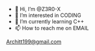 - 👋 Hi, I’m @Z3R0-X
- 👀 I’m interested in CODING
- 🌱 I’m currently learning C++
- 📫 How to reach me on EMAIL

<!---
Z3R0-X/Z3R0-X is a ✨ special ✨ repository because its `README.md` (this file) appears on your GitHub profile.
You can click the Preview link to take a look at your changes.
--->

Architt199@gmail.com
